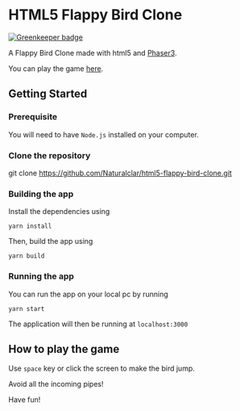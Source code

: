 # HTML5 Flappy Bird Clone

[![Greenkeeper badge](https://badges.greenkeeper.io/Naturalclar/html5-flappy-bird-clone.svg)](https://greenkeeper.io/)

A Flappy Bird Clone made with html5 and [Phaser3](https://phaser.io/phaser3).

You can play the game [here](https://html5-flappy-bird-clone.now.sh/).

## Getting Started

### Prerequisite

You will need to have `Node.js` installed on your computer.

### Clone the repository

git clone https://github.com/Naturalclar/html5-flappy-bird-clone.git

### Building the app

Install the dependencies using 

`yarn install`

Then, build the app using

`yarn build`

### Running the app

You can run the app on your local pc by running

`yarn start`

The application will then be running at `localhost:3000`

## How to play the game

Use `space` key or click the screen to make the bird jump.

Avoid all the incoming pipes!

Have fun!